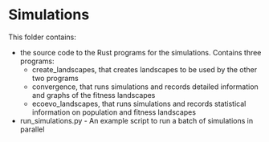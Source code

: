 # Simulations
This folder contains:
- the source code to the Rust programs for the simulations. Contains three programs:
  - create_landscapes, that creates landscapes to be used by the other two programs
  - convergence, that runs simulations and records detailed information and graphs of the fitness landscapes
  - ecoevo_landscapes, that runs simulations and records statistical information on population and fitness landscapes
- run_simulations.py - An example script to run a batch of simulations in parallel